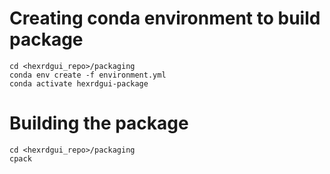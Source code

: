# Creating conda environment to build package

```
cd <hexrdgui_repo>/packaging
conda env create -f environment.yml
conda activate hexrdgui-package
```

# Building the package

```
cd <hexrdgui_repo>/packaging
cpack

```